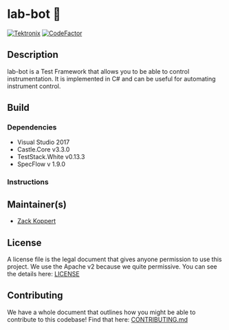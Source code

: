 # lab-bot :robot:
[![Tektronix](https://tektronix.github.io/media/TEK-opensource_badge.svg)](https://github.com/tektronix) [![CodeFactor](https://www.codefactor.io/repository/github/tektronix/lab-bot/badge)](https://www.codefactor.io/repository/github/tektronix/lab-bot)


## Description
lab-bot is a Test Framework that allows you to be able to control instrumentation. It is implemented in C# and can be useful for automating instrument control.

## Build
### Dependencies
- Visual Studio 2017
- Castle.Core v3.3.0
- TestStack.White v0.13.3
- SpecFlow v 1.9.0

### Instructions

## Maintainer(s)
- [Zack Koppert](github.com/zkoppert)

## License
A license file is the legal document that gives anyone permission to use this project. We use the Apache v2 because we quite permissive. You can see the details here: [LICENSE](LICENSE)

## Contributing
We have a whole document that outlines how you might be able to contribute to this codebase! Find that here: [CONTRIBUTING.md](CONTRIBUTING.md)
